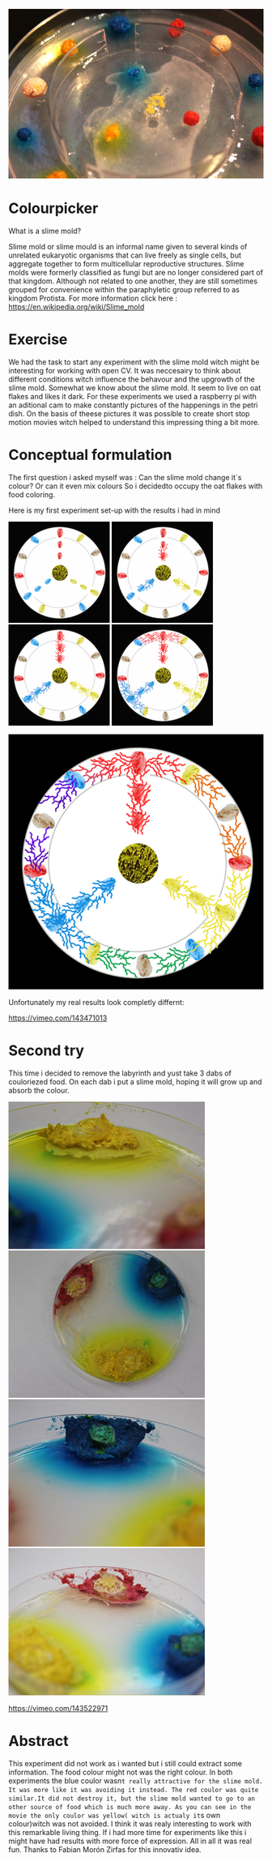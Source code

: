 ![](images/Aufbau.jpg)

# Colourpicker

What is a slime mold?

Slime mold or slime mould is an informal name given to several kinds of unrelated eukaryotic organisms that can live freely as single cells, 
but aggregate together to form multicellular reproductive structures. 
Slime molds were formerly classified as fungi but are no longer considered part of that kingdom. 
Although not related to one another, they are still sometimes grouped for convenience within the paraphyletic group referred to as kingdom Protista.
For more information click here : https://en.wikipedia.org/wiki/Slime_mold

# Exercise

We had the task to start any experiment with the slime mold witch might be interesting for working with open CV.
It was neccesairy to think about different conditions witch influence the behavour and the upgrowth of the slime mold. 
Somewhat we know about the slime mold. It seem to live on oat flakes and likes it dark.
For these experiments we used a raspberry pi with an aditional cam to make constantly pictures of the happenings in the petri dish. On the basis of theese pictures it was possible to create short stop motion movies witch helped to understand this impressing thing a bit more.

# Conceptual formulation

The first question i asked myself was : Can the slime mold change it`s colour? Or can it even mix colours
So i decidedto occupy the oat flakes with food coloring.

Here is my first experiment set-up with the results i had in mind

![](images/Beginn.jpg) ![](images/Phase1.jpg) 
![](images/Phase2.jpg) ![](images/Phase3.jpg)

![](images/Phase4.jpg)

Unfortunately my real results look completly differnt:

https://vimeo.com/143471013

# Second try

This time i decided to remove the labyrinth and yust take 3 dabs of couloriezed food.
On each dab i put a slime mold, hoping it will grow up and absorb the colour.

![](images/v2a.jpg)![](images/v2b.jpg)
![](images/v2c.jpg)![](images/v2d.jpg)

https://vimeo.com/143522971

# Abstract

This experiment did not work as i wanted but i still could extract some information. 
The food colour might not was the right colour.
In both experiments the blue coulor wasn`t really attractive for the slime mold. It was more like it was avoiding it instead.
The red coulor was quite similar.It did not destroy it, but the slime mold wanted to go to an other source of food which is much more away.
As you can see in the movie the only coulor was yellow( witch is actualy it`s own colour)witch was not avoided.
I think it was realy interesting to work with this remarkable living thing. If i had more time for experiments like this i might have had results with more force of expression. 
All in all it was real fun. Thanks to Fabian Morón Zirfas for this innovativ idea.







